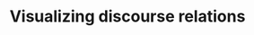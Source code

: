 ---
layout: page
title: Visualizing discourse relations
description: A tool for visualizing cross-lingual discourse relations
img: assets/img/viz_crosslingual.png
redirect: https://github.com/zaemyung/Visualizing-Cross-Lingual-Discourse-Relations
importance: 2
category: past
---